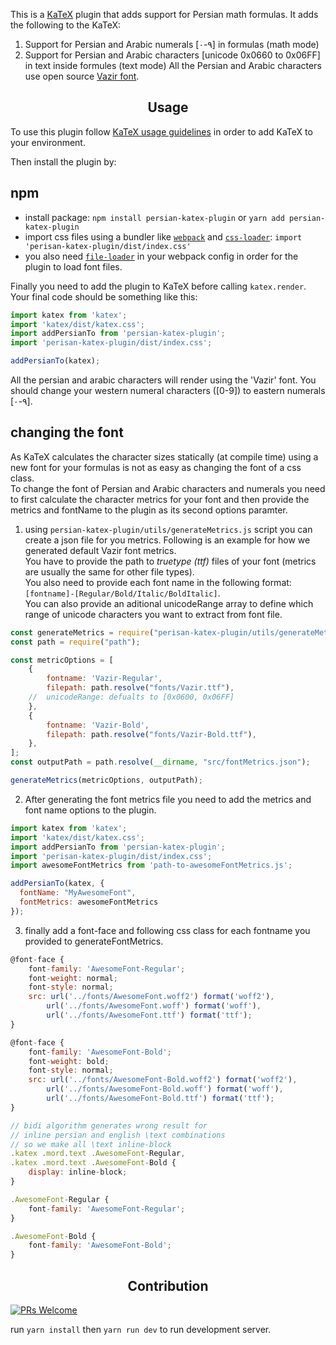 This is a [KaTeX](https://github.com/Khan/KaTeX) plugin that
adds support for Persian math formulas.
It adds the following to the KaTeX:
  1. Support for Persian and Arabic numerals [۰-۹] in formulas (math mode)
  2. Support for Persian and Arabic characters [unicode 0x0660 to 0x06FF] in text inside formules (text mode)
All the Persian and Arabic characters use open source [Vazir font](https://github.com/rastikerdar/vazir-font).

<h2 align="center">Usage</h2>

To use this plugin follow [KaTeX usage guidelines](https://github.com/Khan/KaTeX#usage)
in order to add KaTeX to your environment.

Then install the plugin by:
## npm
  - install package:
    ```npm install persian-katex-plugin``` or ```yarn add persian-katex-plugin```
  - import css files using a bundler like [`webpack`](https://webpack.js.org/) and [`css-loader`](https://github.com/webpack-contrib/css-loader):
    ```import 'perisan-katex-plugin/dist/index.css'```
  - you also need [`file-loader`](https://github.com/webpack-contrib/file-loader)
    in your webpack config in order for the plugin to load font files.

<!-- ### script from CDN
```html
<link rel="stylesheet" href="https://cdn.jsdelivr.net/npm/katex@0.9.0/dist/katex.min.css" integrity="sha384-TEMocfGvRuD1rIAacqrknm5BQZ7W7uWitoih+jMNFXQIbNl16bO8OZmylH/Vi/Ei" crossorigin="anonymous">
<script src="https://cdn.jsdelivr.net/npm/katex@0.9.0/dist/katex.min.js" integrity="sha384-jmxIlussZWB7qCuB+PgKG1uLjjxbVVIayPJwi6cG6Zb4YKq0JIw+OMnkkEC7kYCq" crossorigin="anonymous"></script>
``` -->

Finally you need to add the plugin to KaTeX before calling `katex.render`.
Your final code should be something like this:
```javascript
import katex from 'katex';
import 'katex/dist/katex.css';
import addPersianTo from 'persian-katex-plugin';
import 'perisan-katex-plugin/dist/index.css';

addPersianTo(katex);
```

All the persian and arabic characters will render using the 'Vazir' font.
You should change your western numeral characters ([0-9]) to eastern numerals [۰-۹].

## changing the font

As KaTeX calculates the character sizes statically (at compile time)
using a new font for your formulas is not as easy as changing the font of a css class.  
To change the font of Persian and Arabic characters and numerals
you need to first calculate the character metrics for your font and then provide the metrics and fontName
to the plugin as its second options paramter.

1. using `persian-katex-plugin/utils/generateMetrics.js` script you can create a json file for you metrics.
Following is an example for how we generated default Vazir font metrics.  
You have to provide the path to _truetype (ttf)_ files of your font (metrics are usually the same for other file types).  
You also need to provide each font name in the following format: `[fontname]-[Regular/Bold/Italic/BoldItalic]`.  
You can also provide an aditional unicodeRange array to define which range of unicode characters you want to extract from font file.
```javascript
const generateMetrics = require("perisan-katex-plugin/utils/generateMetrics");
const path = require("path");

const metricOptions = [
    {
        fontname: 'Vazir-Regular',
        filepath: path.resolve("fonts/Vazir.ttf"),
    //  unicodeRange: defualts to [0x0600, 0x06FF]
    },
    {
        fontname: 'Vazir-Bold',
        filepath: path.resolve("fonts/Vazir-Bold.ttf"),
    },
];
const outputPath = path.resolve(__dirname, "src/fontMetrics.json");

generateMetrics(metricOptions, outputPath);
```

2. After generating the font metrics file you need to add the metrics and font name options to the plugin.
```javascript
import katex from 'katex';
import 'katex/dist/katex.css';
import addPersianTo from 'persian-katex-plugin';
import 'perisan-katex-plugin/dist/index.css';
import awesomeFontMetrics from 'path-to-awesomeFontMetrics.js';

addPersianTo(katex, {
  fontName: "MyAwesomeFont",
  fontMetrics: awesomeFontMetrics
});
```

3. finally add a font-face and following css class for each fontname you provided to generateFontMetrics.
```javascript
@font-face {
    font-family: 'AwesomeFont-Regular';
    font-weight: normal;
    font-style: normal;
    src: url('../fonts/AwesomeFont.woff2') format('woff2'),
        url('../fonts/AwesomeFont.woff') format('woff'),
        url('../fonts/AwesomeFont.ttf') format('ttf');
}

@font-face {
    font-family: 'AwesomeFont-Bold';
    font-weight: bold;
    font-style: normal;
    src: url('../fonts/AwesomeFont-Bold.woff2') format('woff2'),
        url('../fonts/AwesomeFont-Bold.woff') format('woff'),
        url('../fonts/AwesomeFont-Bold.ttf') format('ttf');
}

// bidi algorithm generates wrong result for 
// inline persian and english \text combinations 
// so we make all \text inline-block
.katex .mord.text .AwesomeFont-Regular, 
.katex .mord.text .AwesomeFont-Bold {
    display: inline-block;
}

.AwesomeFont-Regular {
    font-family: 'AwesomeFont-Regular';
}

.AwesomeFont-Bold {
    font-family: 'AwesomeFont-Bold';
}
```

<h2 align="center">Contribution</h2>

[![PRs Welcome](https://img.shields.io/badge/PRs-welcome-brightgreen.svg?style=flat-square)](http://makeapullrequest.com)

run `yarn install` then `yarn run dev` to run development server.
